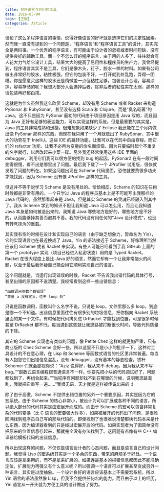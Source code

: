 ```yaml
---
title: 程序语言与它们的工具
date: 2016-05-04
tags: [王垠]
categories: Article
---
```


谈论了这么多程序语言的事情，说得好像语言的好坏就是选择它们的决定性因素。然而我一直没有提到的一个问题是，“程序语言”和“程序语言工具”的设计，其实完全是两码事。一个优秀的程序语言，有可能由于设计者的忽视或者时间短缺，没有提供良好的辅助工具。而一个不怎么好的程序语言，由于用的人多了，往往就会有人花大力气给它设计工具，结果大大的提高了易用性和程序员的生产力。我曾经提到，程序语言其实不是工具，它们是像木头，钉子，胶水一样的材料。如果有公司做出非常好的胶水，粘性极强，但它的包装不好，一打开就到处乱跑，弄得一团糟。你是愿意买这样的胶水还是稍微差一点但粘性足够，包装设计合理，容易涂抹，容易存储的呢？我想大部分人会选择后者，除非后者的粘性实在太弱，那样的话包装再好都白搭。

这就是为什么虽然我这么欣赏 Scheme，却没有用 Scheme 或者 Racket 来构造 PySonar 和 RubySonar，甚至没有选择 Scala 和 Clojure，而是“臭名昭著”的 Java。这不只是因为 PySonar 最初的代码由于项目原因是用 Java 写的，而且因为 Java 正好有足够的表达能力，可以实现这样的系统，但是最重要的其实是，Java 的工具非常成熟和迅捷。很难想象如果缺少了 Eclipse 我还能在三个月内做出像 PySonar 那样的东西。而现在我只用了一个月就做出了 RubySonar，其中很大的功劳在于 IntelliJ。这些 IDE 的跳转功能，让我可以在代码中自由穿梭。而它们的 refactor 功能，让我不必再为变量的命名而烦恼，因为只要临时起个不重复的名字就行，以后改起来小菜一碟。另外我还经常使用这些 IDE 里面的 debugger，利用它们我可以很方便的找到 bug 的起因。PySonar2 在有一段时间变得很慢，看不出是哪里出了问题。最后我下载了一个 JProfiler 试用版，很快就发现了问题的所在。如果这问题出现在 Scheme 代码里面，恐怕就要费很多功夫才能找到，因为 Scheme 没有像 JProfiler 那样的工具。

但这并不等于说学习 Scheme 是没有用处的。恰恰相反，Scheme 的知识在任何时候都是非常有用的。一个只学过 Java 的程序员基本上是不可能写出我那样的 Java 代码的。虽然那看起来是 Java，但是其实 Scheme 的灵魂已经融入到其中了。我从 Scheme 学到的知识不但让我知道 Java 可以怎么用，而且让我知道 Java 本身是如何被造出来的。我知道 Java 哪些地方是好的，哪些地方是不好的，从而能够择其善而避其不善。我的代码没有用任何的“Java 设计模式”，也没有转弯抹角的重载。

其实我有空的时候在设计和实现自己的语言（由于缺乏想象力，暂命名为 Yin），它的实现语言也在最近换成了 Java。Yin 的语法接近于 Scheme，好像理所当然应该用 Scheme 或者 Racket 来实现。有些人可能已经看到了我 GitHub 上面的第一个 prototype 实现（项目已经进入私密状态）用的是 Typed Racket。Racket 在很大程度上是比 Java 好的语言，然而它却有一个让我非常恼火的问题，以至于最后我怀疑自己能否用它顺利实现自己的语言。

这个问题就是，当运行出现错误的时候，Racket 不告诉我出错代码的具体行号，甚至出错的原因都不说清楚。我经常看到这样一些出错信息：

```
“函数调用参数个数错误”
“变量 a 没有定义，位于 loop 处”

```

只说是函数调用，函数叫什么名字不说。只说是 loop，文件里那么多 loop，到底是哪一个不知道。出错信息里面往往有很多别的垃圾信息，把你指向 Racket 系统里面的某一个文件。有时候把代码拷贝进 DrRacket 才能找到位置，可是很多时候甚至 DrRacket 都不行。每当遇到这些就让我思路被打断很长时间，导致代码质量的下降。

其它的 Scheme 实现也有类似的问题，像 Petite Chez 这样的就更加严重，只有商业版的 Chez Scheme 会好一些，所以这里不只是小小的批评一下。这种对工具设计的不在意心理，在 Lisp 和 Scheme 等函数式语言的社区里非常普遍。每当有人抱怨它们出错信息混乱，没有 debugger，没有基本的静态检查，铁杆 Schemer 们就会鄙视你说：“Aziz 说得好，我从来不 debug，因为我从来不写 bug。”“函数式语言编程跟普通语言不一样。你要先把小块的代码调试好了，问题都找到了，再组合起来。”“当程序有问题却找不到在哪里的时候，说明我思路混乱，我就把它重写一遍……”我很无语，天才就是这样被传说出来的 :)

除了由于高傲，Scheme 不提供出错位置的另外一个重要原因，其实是因为它的宏系统。由于 Scheme 的核心非常小，被设计为可以扩展成各种不同的语言，所以绝大部分的代码其实是由宏展开而成的。而由于 Scheme 的宏可以包含非常复杂的代码变换（比 C 语言的宏要强大许多），如果被展开的代码出了问题，是很难回溯找到程序员自己写的那块代码的。即使找到了也很难说清楚那块代码本来是什么东西，因为编译器看到的只是经过宏展开后的代码。如果实现者为了图简单没有把原来的位置信息存起来，那就完全没有办法找到了。这问题有点像有些 C++ 编译器给模板代码的出错信息。

所以出现这样的问题，不仅仅是语言设计者的心态问题，而且是语言自己的设计问题。我觉得 Lisp 的宏系统其实是一个多余的东西，带来的麻烦多于好处。一个语言应该是拿来用的，而不是拿来扩展的。如果连最基本的报错信息都因此不能准确定位，扩展能力再强又有什么意义呢？所以强调一个语言可以扩展甚至变成另外一种语言，其实是过度抽象。一个设计良好的语言应该基本上不需要宏系统，所以 Yin 语言的语法虽然像 Lisp，但我不会提供任何宏的能力。而且由于以上的经历，Yin 语言从一开头就为方便工具的设计做出了努力。

